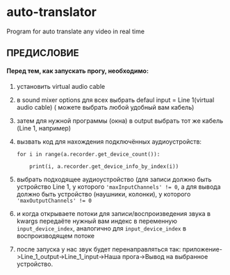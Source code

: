 # auto-translator
Program for auto translate any video in real time

## ПРЕДИСЛОВИЕ

#### Перед тем, как запускать прогу, необходимо:

1) установить virtual audio cable

2) в sound mixer options для всех выбрать defaul input = Line 1(virtual audio cable) ( можете выбрать любой удобный вам кабель)

3) затем для нужной программы (окна) в output выбрать тот же кабель (Line 1, например) 

4) вызвать код для нахождения подключённых аудиоустройств:

   ```for i in range(a.recorder.get_device_count()):```
   
   ```    print(i, a.recorder.get_device_info_by_index(i))```

5) выбрать подходящее аудиоустройство (для записи должно быть устройство Line 1, у которого ```'maxInputChannels' != 0```,
  а для вывода должно быть устройство (наушники, колонки), у которого ```'maxOutputChannels' != 0```

6) и когда открываете потоки для записи/воспроизведения звука в kwargs передаёте нужный вам индекс в переменную ```input_device_index```, аналогично для ```input_device_index``` в воспроизводящем потоке

7) после запуска у нас звук будет перенаправляться так: приложение->Line_1_output->Line_1_input->Наша прога->Вывод на выбранное устройство.
